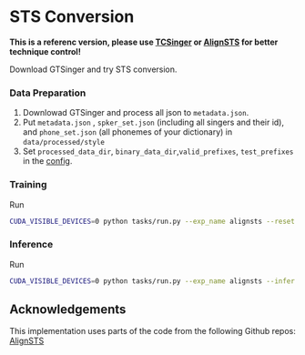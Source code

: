 # STS Conversion

**This is a referenc version, please use [TCSinger](https://github.com/AaronZ345/TCSinger) or [AlignSTS](https://github.com/RickyL-2000/AlignSTS) for better technique control!**

Download GTSinger and try STS conversion.

### Data Preparation 

1. Downlowad GTSinger and process all json to `metadata.json`.
2. Put `metadata.json` , `spker_set.json` (including all singers and their id), and `phone_set.json` (all phonemes of your dictionary) in `data/processed/style`
3. Set `processed_data_dir`, `binary_data_dir`,`valid_prefixes`, `test_prefixes` in the [config](./configs/singing/speech2singing/alignsts.yaml).

### Training

Run
```bash
CUDA_VISIBLE_DEVICES=0 python tasks/run.py --exp_name alignsts --reset --hparams "gen_dir_name=test" --config configs/singing/speech2singing/alignsts.yaml --reset
```

### Inference

Run
```bash
CUDA_VISIBLE_DEVICES=0 python tasks/run.py --exp_name alignsts --infer --hparams "gen_dir_name=test" --config configs/singing/speech2singing/alignsts.yaml --reset
```

## Acknowledgements
This implementation uses parts of the code from the following Github repos:
[AlignSTS](https://github.com/RickyL-2000/AlignSTS)
